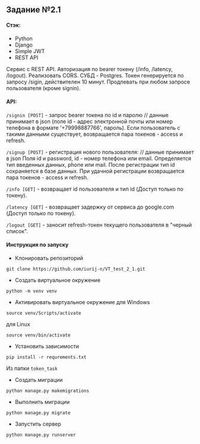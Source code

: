## Задание №2.1

#### Стэк:
- Python
- Django
- Simple JWT
- REST API

Сервис с REST API. Авторизация по bearer токену (/info, /latency, /logout). 
Реализовать CORS. СУБД - Postgres. Токен генерируется по запросу /sigin, действителен 10 минут. Продлевать при любом запросе пользователя (кроме signin).

#### API:

```/signin [POST]``` - запрос bearer токена по id и паролю // данные принимает в json (поле id - адрес электронной почты или номер телефона в формате '+79998887766', пароль). Если пользователь с такими данными существует, возвращается пара токенов - access и refresh.

```/signup [POST]``` - регистрация нового пользователя: // данные принимает в json
Поля id и password, id - номер телефона или email. Определяется тип введенных данных, phone или mail. После регистрации тип id сохраняется в базе данных. При удачной регистрации возвращается пара токенов - access и refresh.

```/info [GET]``` - возвращает id пользователя и тип id (Доступ только по токену).

```/latency [GET]``` - возвращает задержку от сервиса до google.com (Доступ только по токену).

```/logout [GET]``` - заносит refresh-токен текущего пользователя в "черный список".

#### Инструкция по запуску

- Клонировать репозиторий
```
git clone https://github.com/iurij-n/VT_test_2_1.git
```
- Создать виртуальное окружение
```
python -m venv venv
```
- Активировать виртуальное окружение
для Windows
```
source venv/Scripts/activate
```
для Linux
```
source venv/bin/activate
```
- Установить зависимости
```
pip install -r requrements.txt
```

Из папки `token_task`
- Создать миграции
```
python manage.py makemigrations
```
- Выполнить миграции
```
python manage.py migrate
```
- Запустить сервер
```
python manage.py runserver
```